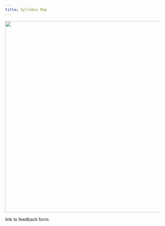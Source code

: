 ```yaml
---
title: Syllabus Map
---
```


<img src="https://elizabethcase.net/rda/assets/cccf-map-img-bg.png" width="700px" height="623px" usemap="#map">

link to feedback form:


<map name="map">
  <area shape="poly" 
    coords="157,170, 99,151, 69,148, 42,160, 30,178, 14,224, 4,280, 17,344, 53,393, 92,417, 148,405, 174,399, 256,394, 257,371, 279,319, 304,286, 334,236, 304,238, 242,245, 180,244, 158,232, 150,209, 151,190, 156,170" 
    alt="Hydrologic Cycle" 
    href="https://elizabethcase.net/rda/hydrologic cycle/cccf-hydrology">
  <area shape="poly" 
    coords="399,314,421,293,482,275,509,295,563,336,556,374,531,472,517,502,504,513,480,508,451,489,406,464,359,448,370,411,383,400,425,384,435,370,432,355,420,334,400,315" 
    alt="Geologic Cycle" 
    href="https://elizabethcase.net/rda/geology/cccf-geology"
    coords="306,284,367,304,398,315,422,296,462,279,480,274,475,248,476,234,508,189,532,177,548,178,607,199,605,164,601,129,592,108,579,103,543,107,499,118,463,115,401,99,368,99,349,128,349,162,347,194,336,234,306,282" 
    alt="Welcome to the Greenhouse" 
    href="https://elizabethcase.net/rda/atmosphere/cccf-greenhouse">
  <area shape="poly" 
    coords="336,234,347,207,349,152,304,127,269,117,231,126,189,146,164,164,153,179,150,202,153,227,173,242,194,246,269,243,335,235"
    alt="Future" 
    href="https://elizabethcase.net/rda/climate change/cccf-future">
  <area shape="poly" 
    coords="88,417,119,414,148,403,195,398,245,395,259,395,270,410,312,427,340,444,374,454,422,470,462,495,491,512,520,501,531,462,546,424,556,367,563,334,582,331,640,289,659,253,654,234,607,203,599,118,589,103,559,102,534,107,501,121,473,115,429,108,406,99,375,95,355,102,350,125,350,152,300,125,334,87,380,35,427,4,452,2,479,2,495,10,533,17,575,35,607,56,623,78,627,100,631,137,655,180,673,205,690,225,696,251,693,279,681,309,651,352,623,420,578,550,549,610,530,616,505,619,451,589,419,576,384,583,275,619,260,615,262,603,264,577,258,564,230,551,125,537,118,526,121,505,139,475,134,459,112,437,,91,417" 
    alt="Maths" 
    href="https://elizabethcase.net/rda/maths/cccf-maths">
  <area shape="poly" 
    coords="306,281,330,292,354,302,381,307,402,320,413,333,425,348,432,363,430,376,415,386,400,394,387,397,374,404,365,417,363,430,359,447,341,443,319,434,299,426,277,414,261,402,255,388,258,368,264,353,269,341,280,328,286,303,297,292,305,284" 
    alt="Past" 
    href="https://elizabethcase.net/rda/paleoclimate/cccf-past">
  <area shape="poly" 
    coords="481,273,476,243,484,215,516,184,539,176,593,190,617,211,637,221,656,241,658,260,635,291,618,305,593,327,582,332,565,334,551,330,527,316,505,297,490,282,481,274" 
    alt="Living" 
    href="https://elizabethcase.net/rda/cccf-living">
</map> 


<script type="text/javascript" src="../../_plugins/imagemapresizer.js"></script>